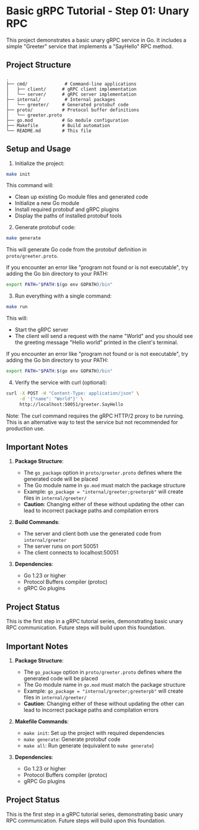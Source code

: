 # Basic gRPC Tutorial - Step 01: Unary RPC

This project demonstrates a basic unary gRPC service in Go. It includes a simple "Greeter" service that implements a "SayHello" RPC method.

## Project Structure

```
.
├── cmd/              # Command-line applications
│   ├── client/      # gRPC client implementation
│   └── server/      # gRPC server implementation
├── internal/         # Internal packages
│   └── greeter/     # Generated protobuf code
├── proto/           # Protocol buffer definitions
│   └── greeter.proto
├── go.mod           # Go module configuration
├── Makefile         # Build automation
└── README.md        # This file
```

## Setup and Usage

1. Initialize the project:
```bash
make init
```
This command will:
- Clean up existing Go module files and generated code
- Initialize a new Go module
- Install required protobuf and gRPC plugins
- Display the paths of installed protobuf tools

2. Generate protobuf code:
```bash
make generate
```
This will generate Go code from the protobuf definition in `proto/greeter.proto`.

If you encounter an error like "program not found or is not executable", try adding the Go bin directory to your PATH:
```bash
export PATH="$PATH:$(go env GOPATH)/bin"
```

3. Run everything with a single command:
```bash
make run
```
This will:
- Start the gRPC server
- The client will send a request with the name "World" and you should see the greeting message "Hello world" printed in the client's terminal.

If you encounter an error like "program not found or is not executable", try adding the Go bin directory to your PATH:
```bash
export PATH="$PATH:$(go env GOPATH)/bin"
```

4. Verify the service with curl (optional):
```bash
curl -X POST -H "Content-Type: application/json" \
     -d '{"name": "World"}' \
     http://localhost:50051/greeter.SayHello
```
Note: The curl command requires the gRPC HTTP/2 proxy to be running. This is an alternative way to test the service but not recommended for production use.

## Important Notes

1. **Package Structure**:
   - The `go_package` option in `proto/greeter.proto` defines where the generated code will be placed
   - The Go module name in `go.mod` must match the package structure
   - Example: `go_package = "internal/greeter;greeterpb"` will create files in `internal/greeter/`
   - **Caution**: Changing either of these without updating the other can lead to incorrect package paths and compilation errors

2. **Build Commands**:
   - The server and client both use the generated code from `internal/greeter`
   - The server runs on port 50051
   - The client connects to localhost:50051

3. **Dependencies**:
   - Go 1.23 or higher
   - Protocol Buffers compiler (protoc)
   - gRPC Go plugins

## Project Status

This is the first step in a gRPC tutorial series, demonstrating basic unary RPC communication. Future steps will build upon this foundation.

## Important Notes

1. **Package Structure**:
   - The `go_package` option in `proto/greeter.proto` defines where the generated code will be placed
   - The Go module name in `go.mod` must match the package structure
   - Example: `go_package = "internal/greeter;greeterpb"` will create files in `internal/greeter/`
   - **Caution**: Changing either of these without updating the other can lead to incorrect package paths and compilation errors

2. **Makefile Commands**:
   - `make init`: Set up the project with required dependencies
   - `make generate`: Generate protobuf code
   - `make all`: Run generate (equivalent to `make generate`)

3. **Dependencies**:
   - Go 1.23 or higher
   - Protocol Buffers compiler (protoc)
   - gRPC Go plugins

## Project Status

This is the first step in a gRPC tutorial series, demonstrating basic unary RPC communication. Future steps will build upon this foundation.
